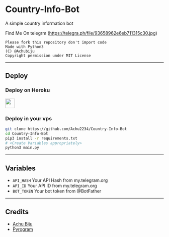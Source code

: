 # Country-Info-Bot
A simple country information bot


Find Me On telegrm (https://telegra.ph/file/93658962e6eb711315c30.jpg)

```
Please fork this repository don't import code
Made with Python3
(C) @Achubiju
Copyright permission under MIT License
```
---
## Deploy 

### Deploy on Heroku
<p align="left">
  <a href="https://heroku.com/deploy?template=https://github.com/Achu2234/Country-Info-Bot">
     <img height="30px" src="https://img.shields.io/badge/Deploy_To_Heroku-blueviolet?style=for-the-badge&logo=heroku">
  </a>
</p>

### Deploy in your vps
```sh
git clone https://github.com/Achu2234/Country-Info-Bot
cd Country-Info-Bot
pip3 install -r requirements.txt
# <Create Variables appropriately>
python3 main.py
```
---
## Variables
* `API_HASH` Your API Hash from my.telegram.org
* `API_ID` Your API ID from my.telegram.org
* `BOT_TOKEN` Your bot token from @BotFather
---
## Credits
* [Achu Biju](https://github.com/Achu2234)
* [Pyrogram](https://github.com/pyrogram/pyrogram)
